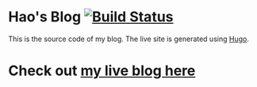 # Hao's Blog [![Build Status](https://travis-ci.org/howlowck/haosblog.svg?branch=master)](https://travis-ci.org/howlowck/haosblog)

This is the source code of my blog.  The live site is generated using [Hugo](http://gohugo.io).

# Check out [my live blog here](https://blog.lifeishao.com)